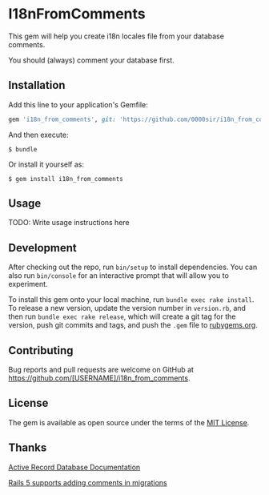 # I18nFromComments

This gem will help you create i18n locales file from your database comments.

You should (always) comment your database first.

## Installation

Add this line to your application's Gemfile:

```ruby
gem 'i18n_from_comments', git: 'https://github.com/0000sir/i18n_from_comments.git'
```

And then execute:

    $ bundle

Or install it yourself as:

    $ gem install i18n_from_comments

## Usage

TODO: Write usage instructions here

## Development

After checking out the repo, run `bin/setup` to install dependencies. You can also run `bin/console` for an interactive prompt that will allow you to experiment.

To install this gem onto your local machine, run `bundle exec rake install`. To release a new version, update the version number in `version.rb`, and then run `bundle exec rake release`, which will create a git tag for the version, push git commits and tags, and push the `.gem` file to [rubygems.org](https://rubygems.org).

## Contributing

Bug reports and pull requests are welcome on GitHub at https://github.com/[USERNAME]/i18n_from_comments.

## License

The gem is available as open source under the terms of the [MIT License](https://opensource.org/licenses/MIT).

## Thanks
[Active Record Database Documentation](https://www.mayerdan.com/ruby/2017/11/12/active-record-documentation-in-rails)

[Rails 5 supports adding comments in migrations](https://blog.bigbinary.com/2016/06/21/rails-5-supports-adding-comments-migrations.html)
